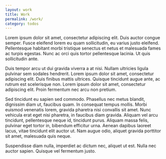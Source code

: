 ```yaml
---
layout: work
title: Work
permalink: /work/
category: todos
---
```



Lorem ipsum dolor sit amet, consectetur adipiscing elit. Duis auctor congue semper. Fusce eleifend lorem eu quam sollicitudin, eu varius justo eleifend. Pellentesque habitant morbi tristique senectus et netus et malesuada fames ac turpis egestas. Nunc ac orci quis tortor pellentesque lacinia. Ut quis sollicitudin ante. 

Duis tempor arcu ut dui gravida viverra a at nisi. Nullam ultricies ligula pulvinar sem sodales hendrerit. Lorem ipsum dolor sit amet, consectetur adipiscing elit. Duis finibus mattis ultrices. Quisque tincidunt augue ante, ac rutrum est scelerisque non. Lorem ipsum dolor sit amet, consectetur adipiscing elit. Proin fermentum nec arcu non pretium.

Sed tincidunt eu sapien sed commodo. Phasellus nec metus blandit, dignissim diam ut, faucibus quam. In consequat tempus mollis. Morbi euismod venenatis lorem, gravida pharetra nisi convallis sit amet. Nunc vehicula erat eget nisi pharetra, in faucibus diam gravida. Aliquam vel arcu tincidunt, pellentesque neque id, tincidunt purus. Aliquam massa felis, pulvinar eget tortor in, bibendum efficitur urna. Aenean dapibus laoreet lacus, vitae tincidunt elit auctor ut. Nam augue odio, aliquet gravida porttitor sit amet, malesuada quis neque. 

Suspendisse diam nulla, imperdiet ac dictum nec, aliquet ut est. Nulla nec auctor sapien. Quisque vel fermentum justo.